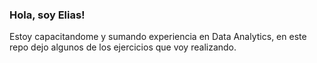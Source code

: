 ### Hola, soy Elias! 

Estoy capacitandome y sumando experiencia en Data Analytics, en este repo dejo algunos de los ejercicios que voy realizando.

